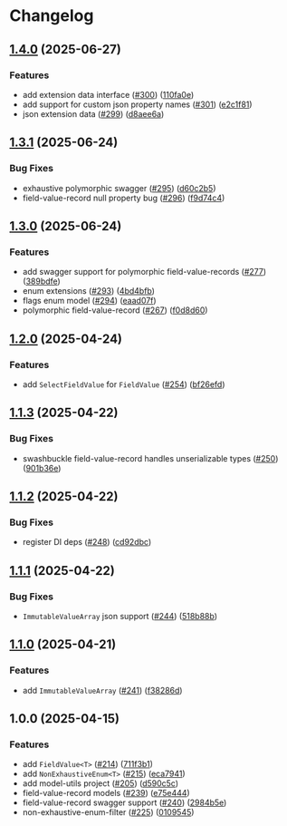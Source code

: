 # Changelog

## [1.4.0](https://github.com/Altinn/altinn-authorization-utils/compare/Altinn.Authorization.ModelUtils-v1.3.1...Altinn.Authorization.ModelUtils-v1.4.0) (2025-06-27)


### Features

* add extension data interface ([#300](https://github.com/Altinn/altinn-authorization-utils/issues/300)) ([110fa0e](https://github.com/Altinn/altinn-authorization-utils/commit/110fa0e5910a9184d169545ab0b98aa22b03e081))
* add support for custom json property names ([#301](https://github.com/Altinn/altinn-authorization-utils/issues/301)) ([e2c1f81](https://github.com/Altinn/altinn-authorization-utils/commit/e2c1f8165d99cd031eb004b848bec5d9bc7310f1))
* json extension data ([#299](https://github.com/Altinn/altinn-authorization-utils/issues/299)) ([d8aee6a](https://github.com/Altinn/altinn-authorization-utils/commit/d8aee6a8f1853d11c6041930708df8269f267f7c))

## [1.3.1](https://github.com/Altinn/altinn-authorization-utils/compare/Altinn.Authorization.ModelUtils-v1.3.0...Altinn.Authorization.ModelUtils-v1.3.1) (2025-06-24)


### Bug Fixes

* exhaustive polymorphic swagger ([#295](https://github.com/Altinn/altinn-authorization-utils/issues/295)) ([d60c2b5](https://github.com/Altinn/altinn-authorization-utils/commit/d60c2b5c923435ad2d805ffb74ece8b17adae160))
* field-value-record null property bug ([#296](https://github.com/Altinn/altinn-authorization-utils/issues/296)) ([f9d74c4](https://github.com/Altinn/altinn-authorization-utils/commit/f9d74c49cf534718db4ba076e8b2554958cd8516))

## [1.3.0](https://github.com/Altinn/altinn-authorization-utils/compare/Altinn.Authorization.ModelUtils-v1.2.0...Altinn.Authorization.ModelUtils-v1.3.0) (2025-06-24)


### Features

* add swagger support for polymorphic field-value-records ([#277](https://github.com/Altinn/altinn-authorization-utils/issues/277)) ([389bdfe](https://github.com/Altinn/altinn-authorization-utils/commit/389bdfef6f716861e9aefbf2e50b362a9708c30c))
* enum extensions ([#293](https://github.com/Altinn/altinn-authorization-utils/issues/293)) ([4bd4bfb](https://github.com/Altinn/altinn-authorization-utils/commit/4bd4bfbcda13184582aedcd723d985f5f3f8083f))
* flags enum model ([#294](https://github.com/Altinn/altinn-authorization-utils/issues/294)) ([eaad07f](https://github.com/Altinn/altinn-authorization-utils/commit/eaad07f0f47b5f3f79f1358e6c00383c4e83c072))
* polymorphic field-value-record ([#267](https://github.com/Altinn/altinn-authorization-utils/issues/267)) ([f0d8d60](https://github.com/Altinn/altinn-authorization-utils/commit/f0d8d600bae21f97e302e71252cc817a48e7bea7))

## [1.2.0](https://github.com/Altinn/altinn-authorization-utils/compare/Altinn.Authorization.ModelUtils-v1.1.3...Altinn.Authorization.ModelUtils-v1.2.0) (2025-04-24)


### Features

* add `SelectFieldValue` for `FieldValue` ([#254](https://github.com/Altinn/altinn-authorization-utils/issues/254)) ([bf26efd](https://github.com/Altinn/altinn-authorization-utils/commit/bf26efd9c3e39f32265fe84b49cbce0aa07ace34))

## [1.1.3](https://github.com/Altinn/altinn-authorization-utils/compare/Altinn.Authorization.ModelUtils-v1.1.2...Altinn.Authorization.ModelUtils-v1.1.3) (2025-04-22)


### Bug Fixes

* swashbuckle field-value-record handles unserializable types ([#250](https://github.com/Altinn/altinn-authorization-utils/issues/250)) ([901b36e](https://github.com/Altinn/altinn-authorization-utils/commit/901b36ec8d05eccbe1fe6d77c1652ac17b757726))

## [1.1.2](https://github.com/Altinn/altinn-authorization-utils/compare/Altinn.Authorization.ModelUtils-v1.1.1...Altinn.Authorization.ModelUtils-v1.1.2) (2025-04-22)


### Bug Fixes

* register DI deps ([#248](https://github.com/Altinn/altinn-authorization-utils/issues/248)) ([cd92dbc](https://github.com/Altinn/altinn-authorization-utils/commit/cd92dbcbe89165cbdcbaaebc5e55c57031fa1aae))

## [1.1.1](https://github.com/Altinn/altinn-authorization-utils/compare/Altinn.Authorization.ModelUtils-v1.1.0...Altinn.Authorization.ModelUtils-v1.1.1) (2025-04-22)


### Bug Fixes

* `ImmutableValueArray` json support ([#244](https://github.com/Altinn/altinn-authorization-utils/issues/244)) ([518b88b](https://github.com/Altinn/altinn-authorization-utils/commit/518b88bc78cfbdbef965a3741814502db87ae3c4))

## [1.1.0](https://github.com/Altinn/altinn-authorization-utils/compare/Altinn.Authorization.ModelUtils-v1.0.0...Altinn.Authorization.ModelUtils-v1.1.0) (2025-04-21)


### Features

* add `ImmutableValueArray` ([#241](https://github.com/Altinn/altinn-authorization-utils/issues/241)) ([f38286d](https://github.com/Altinn/altinn-authorization-utils/commit/f38286daf817c36b68d0e6a6c04aa87e9654d9dd))

## 1.0.0 (2025-04-15)


### Features

* add `FieldValue<T>` ([#214](https://github.com/Altinn/altinn-authorization-utils/issues/214)) ([711f3b1](https://github.com/Altinn/altinn-authorization-utils/commit/711f3b11f80f088dd6b9ee003d3ff941ff2820ae))
* add `NonExhaustiveEnum<T>` ([#215](https://github.com/Altinn/altinn-authorization-utils/issues/215)) ([eca7941](https://github.com/Altinn/altinn-authorization-utils/commit/eca794191a057c9461e2907b8779459b70ce1e04))
* add model-utils project ([#205](https://github.com/Altinn/altinn-authorization-utils/issues/205)) ([d590c5c](https://github.com/Altinn/altinn-authorization-utils/commit/d590c5c7d47c08a2fd894577d5640609dc5e51d7))
* field-value-record models ([#239](https://github.com/Altinn/altinn-authorization-utils/issues/239)) ([e75e444](https://github.com/Altinn/altinn-authorization-utils/commit/e75e444ffeaaac922a84509624a306d456050f62))
* field-value-record swagger support ([#240](https://github.com/Altinn/altinn-authorization-utils/issues/240)) ([2984b5e](https://github.com/Altinn/altinn-authorization-utils/commit/2984b5e493dd10a915f21875e119d8afed22a7c7))
* non-exhaustive-enum-filter ([#225](https://github.com/Altinn/altinn-authorization-utils/issues/225)) ([0109545](https://github.com/Altinn/altinn-authorization-utils/commit/0109545a6a3352383c27156c12b5b2ecf6acd348))
